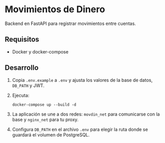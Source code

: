 # Movimientos de Dinero

Backend en FastAPI para registrar movimientos entre cuentas.

## Requisitos
- Docker y docker-compose

## Desarrollo


1. Copia `.env.example` a `.env` y ajusta los valores de la base de datos, `DB_PATH` y JWT.

2. Ejecuta:
   ```
   docker-compose up --build -d
   ```

3. La aplicación se une a dos redes: `movdin_net` para comunicarse con la base y `nginx_net` para tu proxy.

4. Configura `DB_PATH` en el archivo `.env` para elegir la ruta donde se guardará
   el volumen de PostgreSQL.

